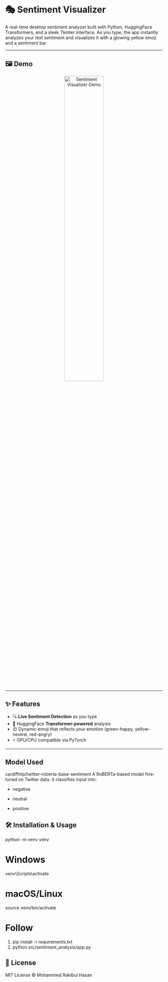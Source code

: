 # 🎭 Sentiment Visualizer

A real-time desktop sentiment analyzer built with Python, HuggingFace Transformers, and a sleek Tkinter interface. As you type, the app instantly analyzes your text sentiment and visualizes it with a glowing yellow emoji and a sentiment bar.

---

## 🖼️ Demo

<p align="center">
  <img src="sentiment.gif" alt="Sentiment Visualizer Demo" width="50%">
</p>

---

## ✨ Features

- 🔍 **Live Sentiment Detection** as you type
- 🤖 HuggingFace **Transformer-powered** analysis
- 😊 Dynamic emoji that reflects your emotion (green-happy, yellow-neutral, red-angry)
- ⚡ GPU/CPU compatible via PyTorch

---

## Model Used
cardiffnlp/twitter-roberta-base-sentiment
A RoBERTa-based model fine-tuned on Twitter data.
It classifies input into:

- negative

- neutral

- positive


## 🛠️ Installation & Usage
python -m venv venv
# Windows
venv\Scripts\activate
# macOS/Linux
source venv/bin/activate
# Follow
1. pip install -r requirements.txt
2. python src/sentiment_analysis/app.py


## 📃 License
MIT License © Mohammed Rakibul Hasan
